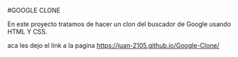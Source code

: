 #GOOGLE CLONE

En este proyecto tratamos de hacer un clon del buscador de Google usando HTML Y CSS.

aca les dejo el link a la pagina https://juan-2105.github.io/Google-Clone/

